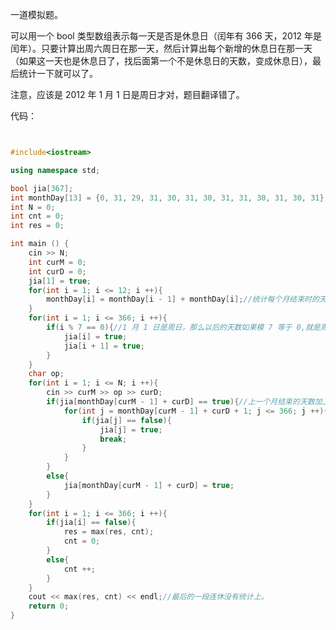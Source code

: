 一道模拟题。

可以用一个 bool 类型数组表示每一天是否是休息日（闰年有 366 天，2012 年是闰年）。只要计算出周六周日在那一天，然后计算出每个新增的休息日在那一天（如果这一天也是休息日了，找后面第一个不是休息日的天数，变成休息日），最后统计一下就可以了。

注意，应该是 $2012$ 年 $1$ 月 $1$ 日是周日才对，题目翻译错了。

代码：
```cpp


#include<iostream>

using namespace std;

bool jia[367];
int monthDay[13] = {0, 31, 29, 31, 30, 31, 30, 31, 31, 30, 31, 30, 31}; 
int N = 0;
int cnt = 0;
int res = 0;

int main () {
	cin >> N;
	int curM = 0;
	int curD = 0;
	jia[1] = true;
	for(int i = 1; i <= 12; i ++){
		monthDay[i] = monthDay[i - 1] + monthDay[i];//统计每个月结束时的天数。
	}
	for(int i = 1; i <= 366; i ++){
		if(i % 7 == 0){//1 月 1 日是周日，那么以后的天数如果模 7 等于 0,就是周六。
			jia[i] = true;
			jia[i + 1] = true;
		}
	}
	char op;
	for(int i = 1; i <= N; i ++){
		cin >> curM >> op >> curD;
		if(jia[monthDay[curM - 1] + curD] == true){//上一个月结束的天数加上这个月过的天数。
			for(int j = monthDay[curM - 1] + curD + 1; j <= 366; j ++){//如果这一天已经是休息日了，那么从后面找到第一个没有休息的日子。
				if(jia[j] == false){
					jia[j] = true;
					break;
				}
			}
		}
		else{
			jia[monthDay[curM - 1] + curD] = true;
		}
	}
	for(int i = 1; i <= 366; i ++){
		if(jia[i] == false){
			res = max(res, cnt);
			cnt = 0;
		}
		else{
			cnt ++;
		}
	}
	cout << max(res, cnt) << endl;//最后的一段连休没有统计上。
	return 0;
}
